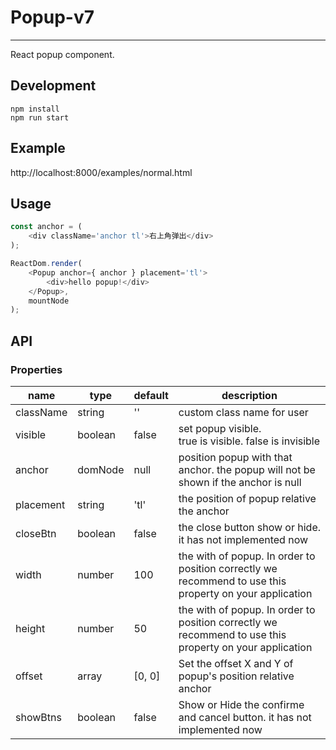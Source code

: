 # Popup-v7
---

React popup component.

## Development

```
npm install
npm run start
```

## Example

http://localhost:8000/examples/normal.html

## Usage

```js
const anchor = (
    <div className='anchor tl'>右上角弹出</div>
);

ReactDom.render(
    <Popup anchor={ anchor } placement='tl'>
        <div>hello popup!</div>
    </Popup>,
    mountNode
);
```

## API

### Properties

| name | type | default | description |
| ---- | ---- | ------- | ----------- |
| className | string | '' | custom class name for user |
| visible | boolean | false | set popup visible. <br /> true is visible. false is invisible |
| anchor | domNode | null | position popup with that anchor. the popup will not be shown if the anchor is null |
| placement | string | 'tl' | the position of popup relative the anchor |
| closeBtn | boolean | false | the close button show or hide. it has not implemented now |
| width | number | 100 | the with of popup. In order to position correctly we recommend to use this property on your application |
| height | number | 50 | the with of popup. In order to position correctly we recommend to use this property on your application |
| offset | array | [0, 0] | Set the offset X and Y of popup's position relative anchor |
| showBtns | boolean | false | Show or Hide the confirme and cancel button. it has not implemented now |